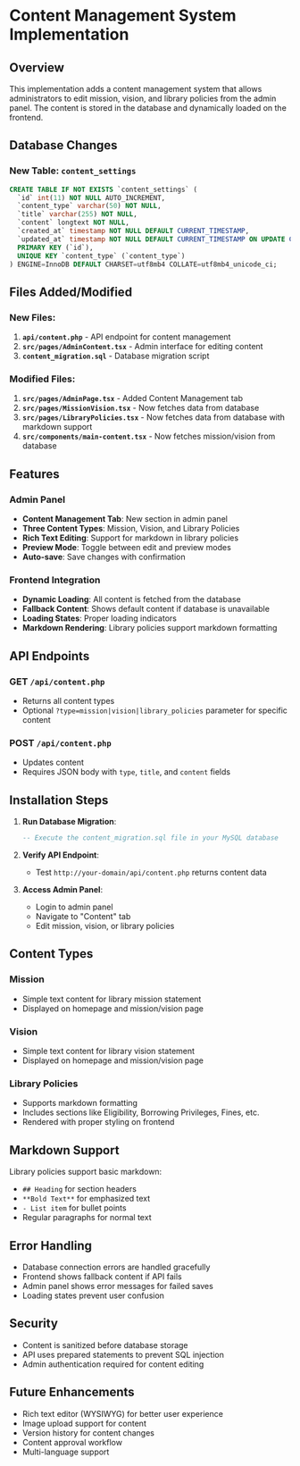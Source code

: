 # Content Management System Implementation

## Overview
This implementation adds a content management system that allows administrators to edit mission, vision, and library policies from the admin panel. The content is stored in the database and dynamically loaded on the frontend.

## Database Changes

### New Table: `content_settings`
```sql
CREATE TABLE IF NOT EXISTS `content_settings` (
  `id` int(11) NOT NULL AUTO_INCREMENT,
  `content_type` varchar(50) NOT NULL,
  `title` varchar(255) NOT NULL,
  `content` longtext NOT NULL,
  `created_at` timestamp NOT NULL DEFAULT CURRENT_TIMESTAMP,
  `updated_at` timestamp NOT NULL DEFAULT CURRENT_TIMESTAMP ON UPDATE CURRENT_TIMESTAMP,
  PRIMARY KEY (`id`),
  UNIQUE KEY `content_type` (`content_type`)
) ENGINE=InnoDB DEFAULT CHARSET=utf8mb4 COLLATE=utf8mb4_unicode_ci;
```

## Files Added/Modified

### New Files:
1. **`api/content.php`** - API endpoint for content management
2. **`src/pages/AdminContent.tsx`** - Admin interface for editing content
3. **`content_migration.sql`** - Database migration script

### Modified Files:
1. **`src/pages/AdminPage.tsx`** - Added Content Management tab
2. **`src/pages/MissionVision.tsx`** - Now fetches data from database
3. **`src/pages/LibraryPolicies.tsx`** - Now fetches data from database with markdown support
4. **`src/components/main-content.tsx`** - Now fetches mission/vision from database

## Features

### Admin Panel
- **Content Management Tab**: New section in admin panel
- **Three Content Types**: Mission, Vision, and Library Policies
- **Rich Text Editing**: Support for markdown in library policies
- **Preview Mode**: Toggle between edit and preview modes
- **Auto-save**: Save changes with confirmation

### Frontend Integration
- **Dynamic Loading**: All content is fetched from the database
- **Fallback Content**: Shows default content if database is unavailable
- **Loading States**: Proper loading indicators
- **Markdown Rendering**: Library policies support markdown formatting

## API Endpoints

### GET `/api/content.php`
- Returns all content types
- Optional `?type=mission|vision|library_policies` parameter for specific content

### POST `/api/content.php`
- Updates content
- Requires JSON body with `type`, `title`, and `content` fields

## Installation Steps

1. **Run Database Migration**:
   ```sql
   -- Execute the content_migration.sql file in your MySQL database
   ```

2. **Verify API Endpoint**:
   - Test `http://your-domain/api/content.php` returns content data

3. **Access Admin Panel**:
   - Login to admin panel
   - Navigate to "Content" tab
   - Edit mission, vision, or library policies

## Content Types

### Mission
- Simple text content for library mission statement
- Displayed on homepage and mission/vision page

### Vision  
- Simple text content for library vision statement
- Displayed on homepage and mission/vision page

### Library Policies
- Supports markdown formatting
- Includes sections like Eligibility, Borrowing Privileges, Fines, etc.
- Rendered with proper styling on frontend

## Markdown Support

Library policies support basic markdown:
- `## Heading` for section headers
- `**Bold Text**` for emphasized text
- `- List item` for bullet points
- Regular paragraphs for normal text

## Error Handling

- Database connection errors are handled gracefully
- Frontend shows fallback content if API fails
- Admin panel shows error messages for failed saves
- Loading states prevent user confusion

## Security

- Content is sanitized before database storage
- API uses prepared statements to prevent SQL injection
- Admin authentication required for content editing

## Future Enhancements

- Rich text editor (WYSIWYG) for better user experience
- Image upload support for content
- Version history for content changes
- Content approval workflow
- Multi-language support